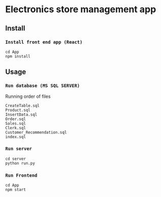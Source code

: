 # Electronics store management app

## Install
### `Install front end app (React)`
```
cd App
npm install
```
## Usage
### `Run database (MS SQL SERVER)`
Running order of files
```
CreateTable.sql
Product.sql
InsertData.sql
Order.sql
Sales.sql
Clerk.sql
Customer_Recommendation.sql
index.sql
```
### `Run server`
```
cd server
python run.py
```
### `Run Frontend`
```
cd App
npm start
```

